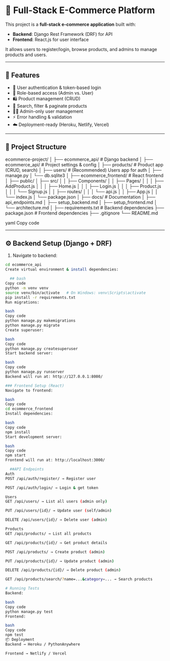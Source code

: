 # 🛒 Full-Stack E-Commerce Platform

This project is a **full-stack e-commerce application** built with:

- **Backend**: Django Rest Framework (DRF) for API
- **Frontend**: React.js for user interface

It allows users to register/login, browse products, and admins to manage products and users.

---

## 🚀 Features
- 🔑 User authentication & token-based login
- 👤 Role-based access (Admin vs. User)
- 🛍️ Product management (CRUD)
- 🔎 Search, filter & paginate products
- 👨‍💻 Admin-only user management
- ⚡ Error handling & validation
- ☁️ Deployment-ready (Heroku, Netlify, Vercel)

---

## 📂 Project Structure

ecommerce-project/
│
├── ecommerce_api/ # Django backend
│ ├── ecommerce_api/ # Project settings & config
│ ├── products/ # Product app (CRUD, search)
│ ├── users/ # (Recommended) Users app for auth
│ ├── manage.py
│ └── db.sqlite3
│
├── ecommerce_frontend/ # React frontend
│ ├── public/
│ ├── src/
│ │ ├── Components/
│ │ ├── Pages/
│ │ │ ├── AddProduct.js
│ │ │ ├── Home.js
│ │ │ ├── Login.js
│ │ │ ├── Product.js
│ │ │ └── Signup.js
│ │ ├── routes/
│ │ │ └── api.js
│ │ ├── App.js
│ │ └── index.js
│ └── package.json
│
├── docs/ # Documentation
│ ├── api_endpoints.md
│ ├── setup_backend.md
│ ├── setup_frontend.md
│ └── architecture.md
│
├── requirements.txt # Backend dependencies
├── package.json # Frontend dependencies
├── .gitignore
└── README.md

yaml
Copy code

---

## ⚙️ Backend Setup (Django + DRF)

1. Navigate to backend:
```bash
cd ecommerce_api
Create virtual environment & install dependencies:

  ## bash
Copy code
python -m venv venv
source venv/bin/activate   # On Windows: venv\Scripts\activate
pip install -r requirements.txt
Run migrations:

bash
Copy code
python manage.py makemigrations
python manage.py migrate
Create superuser:

bash
Copy code
python manage.py createsuperuser
Start backend server:

bash
Copy code
python manage.py runserver
Backend will run at: http://127.0.0.1:8000/

### Frontend Setup (React)
Navigate to frontend:

bash
Copy code
cd ecommerce_frontend
Install dependencies:

bash
Copy code
npm install
Start development server:

bash
Copy code
npm start
Frontend will run at: http://localhost:3000/

  ##API Endpoints
Auth
POST /api/auth/register/ → Register user

POST /api/auth/login/ → Login & get token

Users
GET /api/users/ → List all users (admin only)

PUT /api/users/{id}/ → Update user (self/admin)

DELETE /api/users/{id}/ → Delete user (admin)

Products
GET /api/products/ → List all products

GET /api/products/{id}/ → Get product details

POST /api/products/ → Create product (admin)

PUT /api/products/{id}/ → Update product (admin)

DELETE /api/products/{id}/ → Delete product (admin)

GET /api/products/search/?name=...&category=... → Search products

# Running Tests
Backend:

bash
Copy code
python manage.py test
Frontend:

bash
Copy code
npm test
📦 Deployment
Backend → Heroku / PythonAnywhere

Frontend → Netlify / Vercel
